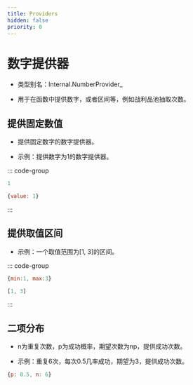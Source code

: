 ```yaml
---
title: Providers
hidden: false
priority: 0
---
```

# 数字提供器

- 类型别名：Internal.NumberProvider_

- 用于在函数中提供数字，或者区间等，例如战利品池抽取次数。

## 提供固定数值

- 提供固定数字的数字提供器。

- 示例：提供数字为1的数字提供器。

::: code-group

```js [直接写数字]
1
```

```js [对象]
{value: 1}
```

:::

## 提供取值区间

- 示例：一个取值范围为[1, 3]的区间。

::: code-group

```js [对象表示]
{min:1, max:3}
```

```js [数组表示]
[1, 3]
```

:::

## 二项分布

- n为重复次数，p为成功概率，期望次数为np，提供成功次数。

- 示例：重复6次，每次0.5几率成功，期望为3，提供成功次数。

```js
{p: 0.5, n: 6}
```
